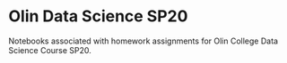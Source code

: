 # Olin Data Science SP20
Notebooks associated with homework assignments for Olin College Data Science Course SP20. 
